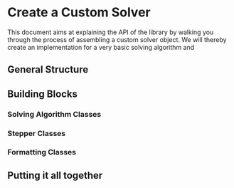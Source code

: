 # Create a Custom Solver

This document aims at explaining the API of the library by walking you through the process of assembling a custom solver object. We will thereby create an implementation for a very basic solving algorithm and 

## General Structure

## Building Blocks

### Solving Algorithm Classes

### Stepper Classes

### Formatting Classes

## Putting it all together
